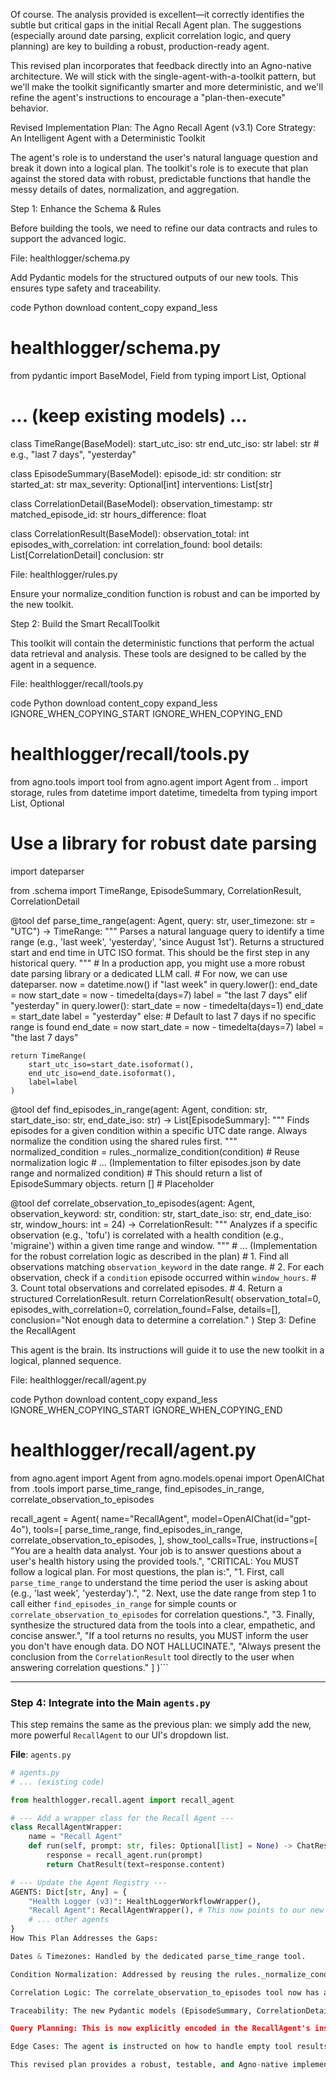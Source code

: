 Of course. The analysis provided is excellent—it correctly identifies the subtle but critical gaps in the initial Recall Agent plan. The suggestions (especially around date parsing, explicit correlation logic, and query planning) are key to building a robust, production-ready agent.

This revised plan incorporates that feedback directly into an Agno-native architecture. We will stick with the single-agent-with-a-toolkit pattern, but we'll make the toolkit significantly smarter and more deterministic, and we'll refine the agent's instructions to encourage a "plan-then-execute" behavior.

Revised Implementation Plan: The Agno Recall Agent (v3.1)
Core Strategy: An Intelligent Agent with a Deterministic Toolkit

The agent's role is to understand the user's natural language question and break it down into a logical plan. The toolkit's role is to execute that plan against the stored data with robust, predictable functions that handle the messy details of dates, normalization, and aggregation.

Step 1: Enhance the Schema & Rules

Before building the tools, we need to refine our data contracts and rules to support the advanced logic.

File: healthlogger/schema.py

Add Pydantic models for the structured outputs of our new tools. This ensures type safety and traceability.

code
Python
download
content_copy
expand_less

# healthlogger/schema.py
from pydantic import BaseModel, Field
from typing import List, Optional

# ... (keep existing models) ...

class TimeRange(BaseModel):
    start_utc_iso: str
    end_utc_iso: str
    label: str # e.g., "last 7 days", "yesterday"

class EpisodeSummary(BaseModel):
    episode_id: str
    condition: str
    started_at: str
    max_severity: Optional[int]
    interventions: List[str]

class CorrelationDetail(BaseModel):
    observation_timestamp: str
    matched_episode_id: str
    hours_difference: float

class CorrelationResult(BaseModel):
    observation_total: int
    episodes_with_correlation: int
    correlation_found: bool
    details: List[CorrelationDetail]
    conclusion: str

File: healthlogger/rules.py

Ensure your normalize_condition function is robust and can be imported by the new toolkit.

Step 2: Build the Smart RecallToolkit

This toolkit will contain the deterministic functions that perform the actual data retrieval and analysis. These tools are designed to be called by the agent in a sequence.

File: healthlogger/recall/tools.py

code
Python
download
content_copy
expand_less
IGNORE_WHEN_COPYING_START
IGNORE_WHEN_COPYING_END
# healthlogger/recall/tools.py
from agno.tools import tool
from agno.agent import Agent
from .. import storage, rules
from datetime import datetime, timedelta
from typing import List, Optional

# Use a library for robust date parsing
import dateparser

from .schema import TimeRange, EpisodeSummary, CorrelationResult, CorrelationDetail

@tool
def parse_time_range(agent: Agent, query: str, user_timezone: str = "UTC") -> TimeRange:
    """
    Parses a natural language query to identify a time range (e.g., 'last week', 'yesterday', 'since August 1st').
    Returns a structured start and end time in UTC ISO format. This should be the first step in any historical query.
    """
    # In a production app, you might use a more robust date parsing library or a dedicated LLM call.
    # For now, we can use dateparser.
    now = datetime.now()
    if "last week" in query.lower():
        end_date = now
        start_date = now - timedelta(days=7)
        label = "the last 7 days"
    elif "yesterday" in query.lower():
        start_date = now - timedelta(days=1)
        end_date = start_date
        label = "yesterday"
    else: # Default to last 7 days if no specific range is found
        end_date = now
        start_date = now - timedelta(days=7)
        label = "the last 7 days"

    return TimeRange(
        start_utc_iso=start_date.isoformat(),
        end_utc_iso=end_date.isoformat(),
        label=label
    )

@tool
def find_episodes_in_range(agent: Agent, condition: str, start_date_iso: str, end_date_iso: str) -> List[EpisodeSummary]:
    """
    Finds episodes for a given condition within a specific UTC date range.
    Always normalize the condition using the shared rules first.
    """
    normalized_condition = rules._normalize_condition(condition) # Reuse normalization logic
    # ... (Implementation to filter episodes.json by date range and normalized condition)
    # This should return a list of EpisodeSummary objects.
    return [] # Placeholder

@tool
def correlate_observation_to_episodes(agent: Agent, observation_keyword: str, condition: str, start_date_iso: str, end_date_iso: str, window_hours: int = 24) -> CorrelationResult:
    """
    Analyzes if a specific observation (e.g., 'tofu') is correlated with a health condition (e.g., 'migraine')
    within a given time range and window.
    """
    # ... (Implementation for the robust correlation logic as described in the plan)
    # 1. Find all observations matching `observation_keyword` in the date range.
    # 2. For each observation, check if a `condition` episode occurred within `window_hours`.
    # 3. Count total observations and correlated episodes.
    # 4. Return a structured CorrelationResult.
    return CorrelationResult(
        observation_total=0,
        episodes_with_correlation=0,
        correlation_found=False,
        details=[],
        conclusion="Not enough data to determine a correlation."
    )
Step 3: Define the RecallAgent

This agent is the brain. Its instructions will guide it to use the new toolkit in a logical, planned sequence.

File: healthlogger/recall/agent.py

code
Python
download
content_copy
expand_less
IGNORE_WHEN_COPYING_START
IGNORE_WHEN_COPYING_END
# healthlogger/recall/agent.py
from agno.agent import Agent
from agno.models.openai import OpenAIChat
from .tools import parse_time_range, find_episodes_in_range, correlate_observation_to_episodes

recall_agent = Agent(
    name="RecallAgent",
    model=OpenAIChat(id="gpt-4o"),
    tools=[
        parse_time_range,
        find_episodes_in_range,
        correlate_observation_to_episodes,
    ],
    show_tool_calls=True,
    instructions=[
        "You are a health data analyst. Your job is to answer questions about a user's health history using the provided tools.",
        "CRITICAL: You MUST follow a logical plan. For most questions, the plan is:",
        "1. First, call `parse_time_range` to understand the time period the user is asking about (e.g., 'last week', 'yesterday').",
        "2. Next, use the date range from step 1 to call either `find_episodes_in_range` for simple counts or `correlate_observation_to_episodes` for correlation questions.",
        "3. Finally, synthesize the structured data from the tools into a clear, empathetic, and concise answer.",
        "If a tool returns no results, you MUST inform the user you don't have enough data. DO NOT HALLUCINATE.",
        "Always present the conclusion from the `CorrelationResult` tool directly to the user when answering correlation questions."
    ]
)```

---

### **Step 4: Integrate into the Main `agents.py`**

This step remains the same as the previous plan: we simply add the new, more powerful `RecallAgent` to our UI's dropdown list.

**File**: `agents.py`

```python
# agents.py
# ... (existing code)

from healthlogger.recall.agent import recall_agent

# --- Add a wrapper class for the Recall Agent ---
class RecallAgentWrapper:
    name = "Recall Agent"
    def run(self, prompt: str, files: Optional[list] = None) -> ChatResult:
        response = recall_agent.run(prompt)
        return ChatResult(text=response.content)

# --- Update the Agent Registry ---
AGENTS: Dict[str, Any] = {
    "Health Logger (v3)": HealthLoggerWorkflowWrapper(),
    "Recall Agent": RecallAgentWrapper(), # This now points to our new agent
    # ... other agents
}
How This Plan Addresses the Gaps:

Dates & Timezones: Handled by the dedicated parse_time_range tool.

Condition Normalization: Addressed by reusing the rules._normalize_condition function within the tools.

Correlation Logic: The correlate_observation_to_episodes tool now has a clear mandate to calculate and return explicit counts, with a structured CorrelationResult output.

Traceability: The new Pydantic models (EpisodeSummary, CorrelationDetail) include IDs and timestamps, making the agent's reasoning auditable.

Query Planning: This is now explicitly encoded in the RecallAgent's instructions, forcing a logical sequence of tool calls.

Edge Cases: The agent is instructed on how to handle empty tool results, preventing hallucinations.

This revised plan provides a robust, testable, and Agno-native implementation for your Recall Agent, directly incorporating the expert feedback you received.